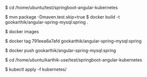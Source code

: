 $ cd /home/ubuntu/test/springboot-angular-kubernetes

$ mvn package -Dmaven.test.skip=true
$ docker build -t gookarthik/angular-spring-mysql:spring .

$ docker images

$ docker tag 791eea6a7afd gookarthik/angular-spring-mysql:spring

$ docker push gookarthik/angular-spring-mysql:spring

$ cd /home/ubuntu/karthik-use/test/springboot-angular-kubernetes

$ kubectl apply -f kubernetes/
